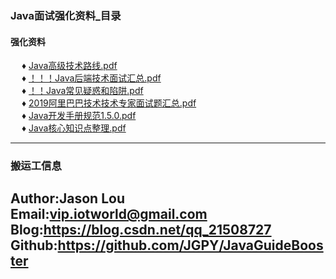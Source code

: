 ### <a name="4">Java面试强化资料_目录</a>

#### <a name="41">强化资料</a>
&ensp;&ensp; ♦ <a name="411">[Java高级技术路线.pdf](./data/books/面试强化资料/Java高级技术路线.pdf)</a> <br>
&ensp;&ensp; ♦ <a name="412">[！！！Java后端技术面试汇总.pdf](./data/books/面试强化资料/Java后端技术面试汇总-20190301.pdf)</a> <br>
&ensp;&ensp; ♦ <a name="413">[！！Java常见疑惑和陷阱.pdf](./data/books/面试强化资料/Java常见疑惑和陷阱.pdf)</a> <br>
&ensp;&ensp; ♦ <a name="414">[2019阿里巴巴技术技术专家面试题汇总.pdf](./data/books/面试强化资料/2019阿里巴巴技术技术专家面试题汇总1559554113.pdf)</a> <br>
&ensp;&ensp; ♦ <a name="415">[Java开发手册规范1.5.0.pdf](./data/books/面试强化资料/Java开发手册规范1.5.0.pdf)</a> <br>
&ensp;&ensp; ♦ <a name="416">[Java核心知识点整理.pdf](data/books/面试强化资料/Java核心知识点整理.pdf)</a> <br>

---
### 搬运工信息
Author:Jason Lou <br>
Email:vip.iotworld@gmail.com <br>
Blog:https://blog.csdn.net/qq_21508727 <br>
Github:https://github.com/JGPY/JavaGuideBooster <br>
---